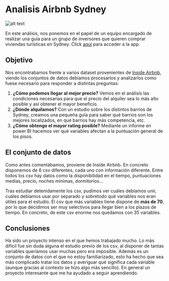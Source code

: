 # Analisis Airbnb Sydney
![alt text](https://www.ofertasparaviajar.com/wp-content/uploads/2016/01/airbnb-logo.png "Logo Airbnb")

En este análisis, nos ponemos en el papel de un equipo encargado de realizar una guía para un grupo de inversores que quieren comprar viviendas turísticas en Sydney.
Click [aquí](https://airbnbsydney.streamlit.app/) para acceder a la app.


## Objetivo
Nos encontrabamos frente a varios dataset provenientes de [Inside Airbnb](https://insideairbnb.com/), viendo los conjuntos de datos debíamos procesarlos y analizarlos como fuese necesario para responder a distintas preguntas:
1. **¿Cómo podemos llegar al mejor precio?** Vemos en el análisis las condiciones necesarias para que el precio del alquiler sea lo más alto posible y así obtener el mayor beneficio.
2. **¿Dónde alquilamos?** Con un estudio sobre los distintos barrios de Sydney, creamos una pequeña guía para saber qué barrios son los mejores localizados, en qué barrios hay más competencia, etc.
3. **¿Cómo obtengo el mayor rating posible?** Mediante un informe en power BI hacemos ver qué variables afectan a la puntuación general de los pisos.

## El conjunto de datos
Como antes comentábamos, proviene de Inside Airbnb. En concreto disponemos de 6 csv diferentes, cada uno con información diferente. Entre todos los csv hay datos como la disponibilidad en el tiempo, puntuaciones medias, precio, noches mínimas, dormitorios...

Tras estudiar detenidamente los csv, pudimos ver cuáles debíamos unir, cuáles debíamos usar por separado y sobretodo qué variables nos eran útiles para el estudio. El csv que más variables tiene dispone de **más de 70**, por lo que decidimos
ser muy selectivos para llegar bien a los plazos de tiempo. En concreto, de este csv enorme nos quedamos con 35 variables.

## Conclusiones
Ha sido un proyecto intenso en el que hemos trabajado mucho. Lo más difícil fue sin duda alguna el estudio previo de los csv, al disponer de tantas variables queríamos usar muchas pero era imposible.
Además es un conjunto de datos con el que no estoy familiarizado, esto ha hecho que sea más complicado tratar los datos y averiguar qué significa cada variable (aunque gracias al contexto se hizo algo más sencillo).
En general un proyecto interesante que me ha ayudado a seguir aprendiendo.

